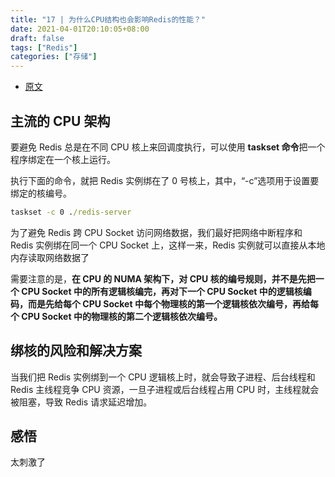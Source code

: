 ```yaml
---
title: "17 | 为什么CPU结构也会影响Redis的性能？"
date: 2021-04-01T20:10:05+08:00
draft: false
tags: ["Redis"]
categories: ["存储"]
---
```


- [原文](https://time.geekbang.org/column/article/286082)

## 主流的 CPU 架构

要避免 Redis 总是在不同 CPU 核上来回调度执行，可以使用 **taskset 命令**把一个程序绑定在一个核上运行。

执行下面的命令，就把 Redis 实例绑在了 0 号核上，其中，“-c”选项用于设置要绑定的核编号。

```cmd
taskset -c 0 ./redis-server
```

为了避免 Redis 跨 CPU Socket 访问网络数据，我们最好把网络中断程序和 Redis 实例绑在同一个 CPU Socket 上，这样一来，Redis 实例就可以直接从本地内存读取网络数据了

需要注意的是，**在 CPU 的 NUMA 架构下，对 CPU 核的编号规则，并不是先把一个 CPU Socket 中的所有逻辑核编完，再对下一个 CPU Socket 中的逻辑核编码，而是先给每个 CPU Socket 中每个物理核的第一个逻辑核依次编号，再给每个 CPU Socket 中的物理核的第二个逻辑核依次编号。**

## 绑核的风险和解决方案

当我们把 Redis 实例绑到一个 CPU 逻辑核上时，就会导致子进程、后台线程和 Redis 主线程竞争 CPU 资源，一旦子进程或后台线程占用 CPU 时，主线程就会被阻塞，导致 Redis 请求延迟增加。

## 感悟

太刺激了